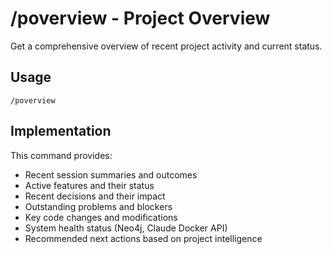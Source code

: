 # /poverview - Project Overview

Get a comprehensive overview of recent project activity and current status.

## Usage
```
/poverview
```

## Implementation
This command provides:
- Recent session summaries and outcomes
- Active features and their status
- Recent decisions and their impact
- Outstanding problems and blockers
- Key code changes and modifications
- System health status (Neo4j, Claude Docker API)
- Recommended next actions based on project intelligence